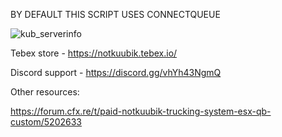 BY DEFAULT THIS SCRIPT USES CONNECTQUEUE

![kub_serverinfo](https://github.com/notkuubik/kub_serverinfo/assets/157408598/67cdde4c-7a88-4c2d-9b6d-c6eca5c9b4a3)

Tebex store - https://notkuubik.tebex.io/

Discord support - https://discord.gg/vhYh43NgmQ

Other resources:

https://forum.cfx.re/t/paid-notkuubik-trucking-system-esx-qb-custom/5202633
